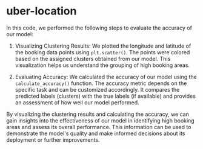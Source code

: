 # uber-location

In this code, we performed the following steps to evaluate the accuracy of our model:

1. Visualizing Clustering Results: We plotted the longitude and latitude of the booking data points using `plt.scatter()`. The points were colored based on the assigned clusters obtained from our model. This visualization helps us understand the grouping of high booking areas.

2. Evaluating Accuracy: We calculated the accuracy of our model using the `calculate_accuracy()` function. The accuracy metric depends on the specific task and can be customized accordingly. It compares the predicted labels (clusters) with the true labels (if available) and provides an assessment of how well our model performed.

By visualizing the clustering results and calculating the accuracy, we can gain insights into the effectiveness of our model in identifying high booking areas and assess its overall performance. This information can be used to demonstrate the model's quality and make informed decisions about its deployment or further improvements.
